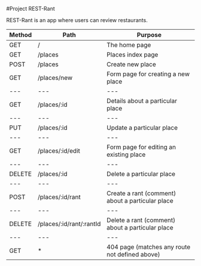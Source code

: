 #Project REST-Rant

REST-Rant is an app where users can review restaurants.

|Method|Path|Purpose|
|---|---|---|
|GET|/|The home page|
|GET|/places|Places index page|
|POST|/places|Create new place|
|GET|/places/new|Form page for creating a new place|
|---|---|---|
|GET|/places/:id|Details about a particular place|
|---|---|---|
|PUT|/places/:id|Update a particular place|
|---|---|---|
|GET|/places/:id/edit|Form page for editing an existing place|
|---|---|---|
|DELETE|/places/:id|Delete a particular place|
|---|---|---|
|POST|/places/:id/rant|Create a rant (comment) about a particular place|
|---|---|---|
|DELETE|/places/:id/rant/:rantId|Delete a rant (comment) about a particular place|
|---|---|---|
|GET|*|404 page (matches any route not defined above)|



